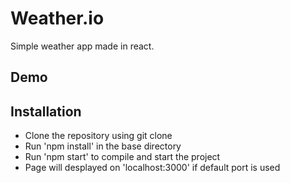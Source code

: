 
# Weather.io

Simple weather app made in react.

## Demo

## Installation
* Clone the repository using git clone
* Run 'npm install' in the base directory
* Run 'npm start' to compile and start the project
* Page will desplayed on 'localhost:3000' if default port is used
